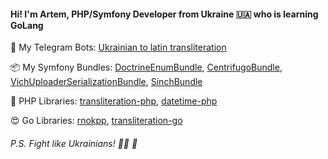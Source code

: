 #### Hi! I'm Artem, PHP/Symfony Developer from Ukraine 🇺🇦 who is learning GoLang

🤖 My Telegram Bots:
[Ukrainian to latin transliteration](https://t.me/transliteration_ua_bot)

📦 My Symfony Bundles:
[DoctrineEnumBundle](https://github.com/fre5h/DoctrineEnumBundle),
[CentrifugoBundle](https://github.com/fre5h/CentrifugoBundle),
[VichUploaderSerializationBundle](https://github.com/fre5h/VichUploaderSerializationBundle),
[SinchBundle](https://github.com/fre5h/SinchBundle) 

🐘 PHP Libraries:
[transliteration-php](https://github.com/fre5h/transliteration-php),
[datetime-php](https://github.com/fre5h/datetime-php)

😍 Go Libraries:
[rnokpp](https://github.com/fre5h/rnokpp),
[transliteration-go](https://github.com/fre5h/transliteration-go)

###### P.S. Fight like Ukrainians! 💙💛 💪
